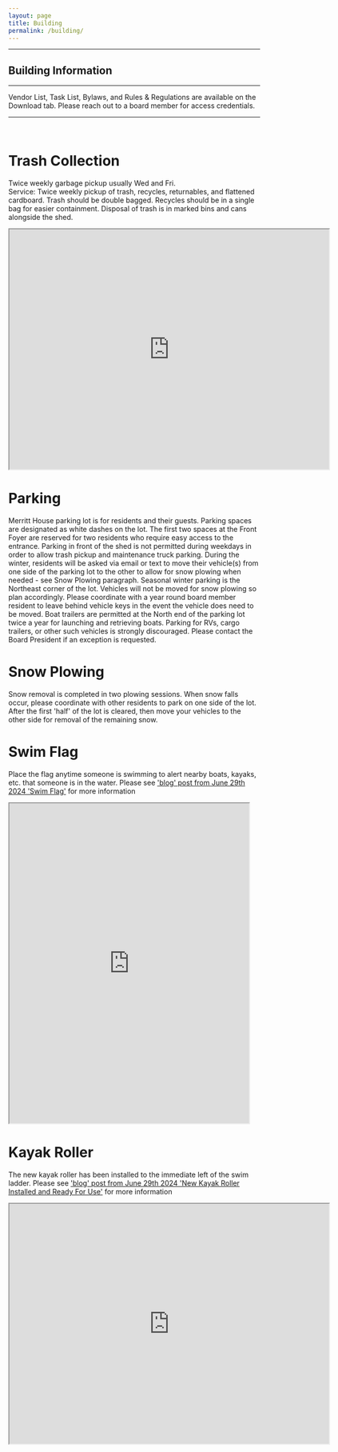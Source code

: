 ```yaml
---
layout: page
title: Building
permalink: /building/
---
```



<hr>
<h2> Building Information</h2>
<hr>
<p> Vendor List, Task List, Bylaws, and Rules & Regulations are available on the Download tab. Please reach out to a board member for access credentials. </p>
<hr>
<br>
<h1>Trash Collection</h1>
<p>Twice weekly garbage pickup usually Wed and Fri.
	<br>
Service: Twice weekly pickup of trash, recycles, returnables, and flattened cardboard. Trash
should be double bagged. Recycles should be in a single bag for easier containment. Disposal of
trash is in marked bins and cans alongside the shed.</p>
<iframe src="https://drive.google.com/file/d/1pTm3o_28-fcXpnvxOdMJ1dVxrTvDyEEb/preview" width="640" height="480" allow="autoplay"></iframe>
<h1>Parking</h1>
<p> Merritt House parking lot is for residents and their guests. Parking spaces are designated as white dashes on the lot. The first two spaces at the Front Foyer are reserved for two residents who require easy access to the entrance. Parking in front of the shed is not permitted during weekdays in order to allow trash pickup and maintenance truck parking. During the winter, residents will be asked via email or text to move their vehicle(s) from one side of the parking lot to the other to allow for snow plowing when needed - see Snow Plowing paragraph. Seasonal winter parking is the Northeast corner of the lot. Vehicles will not be moved for snow plowing so plan accordingly. Please coordinate with a year round board member resident to leave behind vehicle keys in the event the vehicle does need to be moved.  Boat trailers are permitted at the North end of the parking lot twice a year for launching and retrieving boats. Parking for RVs, cargo trailers, or other such vehicles is strongly discouraged. Please contact the Board President if an exception is requested.  </p>
<h1>Snow Plowing</h1>
<p> Snow removal is completed in two plowing sessions. When snow falls occur, please coordinate with other residents to park on one side of the lot. After the first 'half' of the lot is cleared, then move your vehicles to the other side for removal of the remaining snow. </p>
<h1>Swim Flag</h1>
<p> Place the flag anytime someone is swimming to alert nearby boats, kayaks, etc. that someone is in the water.  Please see <a href="/merritthouse/update/2024/06/29/SwimFlag.html">'blog' post from June 29th 2024 'Swim Flag'</a> for more information</p>
<iframe src="https://drive.google.com/file/d/1h6ER7RcwTeaRGT18n2_rqZOatUGAuZI2/preview" width="480" height="640" allow="autoplay"></iframe>
<h1> Kayak Roller </h1>
<p>The new kayak roller has been installed to the immediate left of the swim ladder.   Please see <a href="/merritthouse/update/2024/06/29/KayakRollerInstalled.html">'blog' post from June 29th 2024 'New Kayak Roller Installed and Ready For Use'</a> for more information </p>

<iframe src="https://drive.google.com/file/d/13DQPJtj1NGWxFraXTclD5Sqb7XByVVLj/preview" width="640" height="480" allow="autoplay"></iframe>